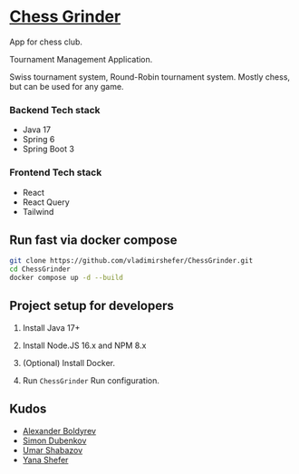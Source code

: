 # [Chess Grinder](https://chessgrinder.com)
App for chess club.

Tournament Management Application.

Swiss tournament system, Round-Robin tournament system.
Mostly chess, but can be used for any game.

### Backend Tech stack
- Java 17
- Spring 6
- Spring Boot 3

### Frontend Tech stack
- React
- React Query
- Tailwind

## Run fast via docker compose
```sh
git clone https://github.com/vladimirshefer/ChessGrinder.git
cd ChessGrinder
docker compose up -d --build
```

## Project setup for developers

1. Install Java 17+

1. Install Node.JS 16.x and NPM 8.x

1. (Optional) Install Docker.

1. Run `ChessGrinder` Run configuration.


## Kudos
- [Alexander Boldyrev](https://github.com/AlBoldyrev)
- [Simon Dubenkov](https://github.com/sedub01)
- [Umar Shabazov](https://github.com/UmarShabazov)
- [Yana Shefer](https://github.com/yshefer)

